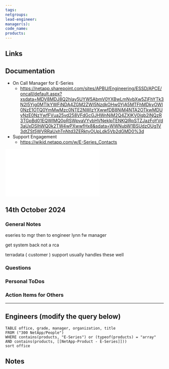 ```yaml
---
tags: 
netgroups: 
lead-engineer: 
manager(s): 
code_name: 
products:
---
```


## Links


## Documentation

- On Call Manager for E-Series
	- https://netapp.sharepoint.com/sites/APBU/Engineering/ESSD/APCE/oncall/default.aspx?xsdata=MDV8MDJ8Q2hlay5UYW5AbmV0YXBwLmNvbXw5ZjFhYTk3N2I5Yjg0MTlkYWFiNDA4ZGM2ZWI5NzdkOHw0YjA5MTFhMDkyOWI0NzE1OTQ0YmMwMzc0NTE2NWIzYXwwfDB8NjM4NTA2OTkwMDUyNzE0NzYwfFVua25vd258VFdGcGJHWnNiM2Q4ZXlKV0lqb2lNQzR3TGpBd01EQWlMQ0pRSWpvaVYybHVNeklpTENKQlRpSTZJazFoYVd3aUxDSlhWQ0k2TW4wPXwwfHx8&sdata=WWNubW1BSUdzOUg1V3dtZSt5WVRRaUxhTnNtd3ZERktyOUpLdk5Vb2dGMD0%3d
- Support Engagement 
	- https://wikid.netapp.com/w/E-Series_Contacts

![](Assets/Eng%20On-Call%20Process%20Overview%20Oct%202024.pdf)


## 14th October 2024

### General Notes

eseries to mgr then to engineer
lynn fw manager

get system back not a rca 

terradata ( customer ) support usually handles these well 



### Questions

### Personal ToDos

### Action Items for Others 

---





## Engineers (modify the query below)


```dataview
TABLE office, grade, manager, organization, title
FROM ("300 NetApp/People")
WHERE contains(products, "E-Series") or (typeof(products) = "array" AND contains(products, [[NetApp-Product - E-Series]]))
sort office

```


## Notes
